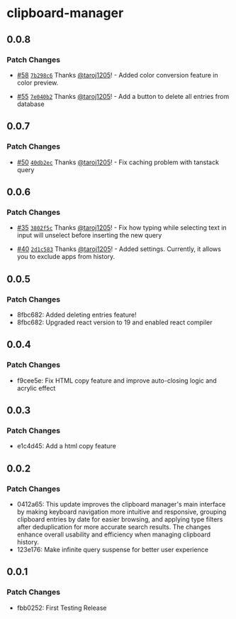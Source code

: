 # clipboard-manager

## 0.0.8

### Patch Changes

- [#58](https://github.com/taroj1205/clipboard-manager/pull/58) [`7b298c6`](https://github.com/taroj1205/clipboard-manager/commit/7b298c638c8d73820f6140c2fc8cd0a5f682274c) Thanks [@taroj1205](https://github.com/taroj1205)! - Added color conversion feature in color preview.

- [#55](https://github.com/taroj1205/clipboard-manager/pull/55) [`7e040b2`](https://github.com/taroj1205/clipboard-manager/commit/7e040b25c7b9aecd207d5e5d1416841a1b78e51b) Thanks [@taroj1205](https://github.com/taroj1205)! - Add a button to delete all entries from database

## 0.0.7

### Patch Changes

- [#50](https://github.com/taroj1205/clipboard-manager/pull/50) [`40db2ec`](https://github.com/taroj1205/clipboard-manager/commit/40db2ec64c7b56173f03773eb21426e87dd107b6) Thanks [@taroj1205](https://github.com/taroj1205)! - Fix caching problem with tanstack query

## 0.0.6

### Patch Changes

- [#35](https://github.com/taroj1205/clipboard-manager/pull/35) [`3802f5c`](https://github.com/taroj1205/clipboard-manager/commit/3802f5c34f67e8f978814084b099c318e9cad318) Thanks [@taroj1205](https://github.com/taroj1205)! - Fix how typing while selecting text in input will unselect before inserting the new query

- [#40](https://github.com/taroj1205/clipboard-manager/pull/40) [`2d1c583`](https://github.com/taroj1205/clipboard-manager/commit/2d1c58307123b2fb329a1150ea15d985dabb9075) Thanks [@taroj1205](https://github.com/taroj1205)! - Added settings. Currently, it allows you to exclude apps from history.

## 0.0.5

### Patch Changes

- 8fbc682: Added deleting entries feature!
- 8fbc682: Upgraded react version to 19 and enabled react compiler

## 0.0.4

### Patch Changes

- f9cee5e: Fix HTML copy feature and improve auto-closing logic and acrylic effect

## 0.0.3

### Patch Changes

- e1c4d45: Add a html copy feature

## 0.0.2

### Patch Changes

- 0412a65: This update improves the clipboard manager's main interface by making keyboard navigation more intuitive and responsive, grouping clipboard entries by date for easier browsing, and applying type filters after deduplication for more accurate search results. The changes enhance overall usability and efficiency when managing clipboard history.
- 123e176: Make infinite query suspense for better user experience

## 0.0.1

### Patch Changes

- fbb0252: First Testing Release
